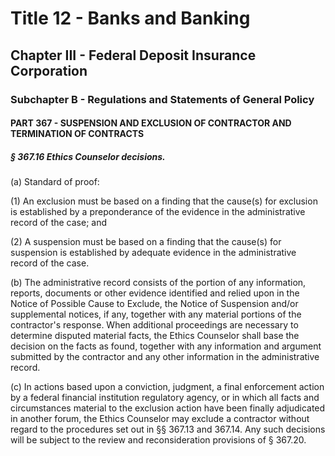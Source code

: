 
# Title 12 - Banks and Banking
## Chapter III - Federal Deposit Insurance Corporation
### Subchapter B - Regulations and Statements of General Policy
#### PART 367 - SUSPENSION AND EXCLUSION OF CONTRACTOR AND TERMINATION OF CONTRACTS
##### § 367.16 Ethics Counselor decisions.

(a) Standard of proof:

(1) An exclusion must be based on a finding that the cause(s) for exclusion is established by a preponderance of the evidence in the administrative record of the case; and

(2) A suspension must be based on a finding that the cause(s) for suspension is established by adequate evidence in the administrative record of the case.

(b) The administrative record consists of the portion of any information, reports, documents or other evidence identified and relied upon in the Notice of Possible Cause to Exclude, the Notice of Suspension and/or supplemental notices, if any, together with any material portions of the contractor's response. When additional proceedings are necessary to determine disputed material facts, the Ethics Counselor shall base the decision on the facts as found, together with any information and argument submitted by the contractor and any other information in the administrative record.

(c) In actions based upon a conviction, judgment, a final enforcement action by a federal financial institution regulatory agency, or in which all facts and circumstances material to the exclusion action have been finally adjudicated in another forum, the Ethics Counselor may exclude a contractor without regard to the procedures set out in §§ 367.13 and 367.14. Any such decisions will be subject to the review and reconsideration provisions of § 367.20.
